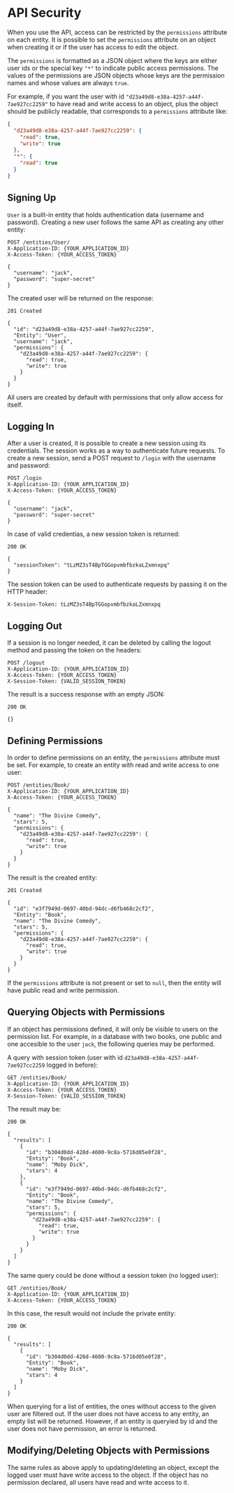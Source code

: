# API Security

When you use the API, access can be restricted by the `permissions` attribute on each entity. It is possible to set the `permissions` attribute on an object when creating it or if the user has access to edit the object.

The `permissions` is formatted as a JSON object where the keys are either user ids or the special key `"*"` to indicate public access permissions. The values of the permissions are JSON objects whose keys are the permission names and whose values are always `true`.

For example, if you want the user with id `"d23a49d8-e38a-4257-a44f-7ae927cc2259"` to have read and write access to an object, plus the object should be publicly readable, that corresponds to a `permissions` attribute like:

```json
{
  "d23a49d8-e38a-4257-a44f-7ae927cc2259": {
    "read": true,
    "write": true
  },
  "*": {
    "read": true
  }
}
```

## Signing Up

`User` is a built-in entity that holds authentication data (username and password). Creating a new user follows the same API as creating any other entity:

```http
POST /entities/User/
X-Application-ID: {YOUR_APPLICATION_ID}
X-Access-Token: {YOUR_ACCESS_TOKEN}

{
  "username": "jack",
  "password": "super-secret"
}
```

The created user will be returned on the response:

```http
201 Created

{
  "id": "d23a49d8-e38a-4257-a44f-7ae927cc2259",
  "Entity": "User",
  "username": "jack",
  "permissions": {
    "d23a49d8-e38a-4257-a44f-7ae927cc2259": {
      "read": true,
      "write": true
    }
  }
}
```

All users are created by default with permissions that only allow access for itself.


## Logging In

After a user is created, it is possible to create a new session using its credentials. The session works as a way to authenticate future requests. To create a new session, send a POST request to `/login` with the username and password:

```http
POST /login
X-Application-ID: {YOUR_APPLICATION_ID}
X-Access-Token: {YOUR_ACCESS_TOKEN}

{
  "username": "jack",
  "password": "super-secret"
}
```

In case of valid credentias, a new session token is returned:

```http
200 OK

{
  "sessionToken": "tLzMZ3sT4BpTGGopvmbfbzkaLZxmnxpq"
}
```

The session token can be used to authenticate requests by passing it on the HTTP header:

```http
X-Session-Token: tLzMZ3sT4BpTGGopvmbfbzkaLZxmnxpq
```

## Logging Out

If a session is no longer needed, it can be deleted by calling the logout method and passing the token on the headers:

```http
POST /logout
X-Application-ID: {YOUR_APPLICATION_ID}
X-Access-Token: {YOUR_ACCESS_TOKEN}
X-Session-Token: {VALID_SESSION_TOKEN}
```

The result is a success response with an empty JSON:

```http
200 OK

{}
```

## Defining Permissions

In order to define permissions on an entity, the `permissions` attribute must be set. For example, to create an entity with read and write access to one user:

```http
POST /entities/Book/
X-Application-ID: {YOUR_APPLICATION_ID}
X-Access-Token: {YOUR_ACCESS_TOKEN}

{
  "name": "The Divine Comedy",
  "stars": 5,
  "permissions": {
    "d23a49d8-e38a-4257-a44f-7ae927cc2259": {
      "read": true,
      "write": true
    }
  }
}
```

The result is the created entity:

```http
201 Created

{
  "id": "e3f7949d-0697-40bd-94dc-d6fb468c2cf2",
  "Entity": "Book",
  "name": "The Divine Comedy",
  "stars": 5,
  "permissions": {
    "d23a49d8-e38a-4257-a44f-7ae927cc2259": {
      "read": true,
      "write": true
    }
  }
}
```

If the `permissions` attribute is not present or set to `null`, then the entity will have public read and write permission.

## Querying Objects with Permissions

If an object has permissions defined, it will only be visible to users on the permission list. For example, in a database with two books, one public and one accesible to the user `jack`, the following queries may be performed.

A query with session token (user with id `d23a49d8-e38a-4257-a44f-7ae927cc2259` logged in before):

```http
GET /entities/Book/
X-Application-ID: {YOUR_APPLICATION_ID}
X-Access-Token: {YOUR_ACCESS_TOKEN}
X-Session-Token: {VALID_SESSION_TOKEN}
```

The result may be:

```http
200 OK

{
  "results": [
    {
      "id": "b304d0dd-428d-4600-9c8a-5716d05e0f28",
      "Entity": "Book",
      "name": "Moby Dick",
      "stars": 4
    },
    {
      "id": "e3f7949d-0697-40bd-94dc-d6fb468c2cf2",
      "Entity": "Book",
      "name": "The Divine Comedy",
      "stars": 5,
      "permissions": {
        "d23a49d8-e38a-4257-a44f-7ae927cc2259": {
          "read": true,
          "write": true
        }
      }
    }
  ]
}
```

The same query could be done without a session token (no logged user):

```http
GET /entities/Book/
X-Application-ID: {YOUR_APPLICATION_ID}
X-Access-Token: {YOUR_ACCESS_TOKEN}
```

In this case, the result would not include the private entity:

```http
200 OK

{
  "results": [
    {
      "id": "b304d0dd-428d-4600-9c8a-5716d05e0f28",
      "Entity": "Book",
      "name": "Moby Dick",
      "stars": 4
    }
  ]
}
```

When querying for a list of entities, the ones without access to the given user are filtered out. If the user does not have access to any entity, an empty list will be returned. However, if an entity is queryied by id and the user does not have permission, an error is returned.

## Modifying/Deleting Objects with Permissions

The same rules as above apply to updating/deleting an object, except the logged user must have write access to the object. If the object has no permission declared, all users have read and write access to it.
